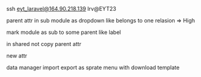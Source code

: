 ssh eyt_laravel@164.90.218.139
lrv@EYT23






parent attr in sub module as dropdown like belongs to one relasion => High

mark module as sub to some parent like label 

in shared not copy parent attr 

new attr 

data manager import export as sprate menu with download template


     
     
     